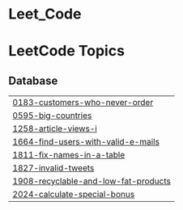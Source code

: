 # Leet_Code


<!---LeetCode Topics Start-->
# LeetCode Topics
## Database
|  |
| ------- |
| [0183-customers-who-never-order](https://github.com/kishorek0344/Leet_Code/tree/master/0183-customers-who-never-order) |
| [0595-big-countries](https://github.com/kishorek0344/Leet_Code/tree/master/0595-big-countries) |
| [1258-article-views-i](https://github.com/kishorek0344/Leet_Code/tree/master/1258-article-views-i) |
| [1664-find-users-with-valid-e-mails](https://github.com/kishorek0344/Leet_Code/tree/master/1664-find-users-with-valid-e-mails) |
| [1811-fix-names-in-a-table](https://github.com/kishorek0344/Leet_Code/tree/master/1811-fix-names-in-a-table) |
| [1827-invalid-tweets](https://github.com/kishorek0344/Leet_Code/tree/master/1827-invalid-tweets) |
| [1908-recyclable-and-low-fat-products](https://github.com/kishorek0344/Leet_Code/tree/master/1908-recyclable-and-low-fat-products) |
| [2024-calculate-special-bonus](https://github.com/kishorek0344/Leet_Code/tree/master/2024-calculate-special-bonus) |
<!---LeetCode Topics End-->